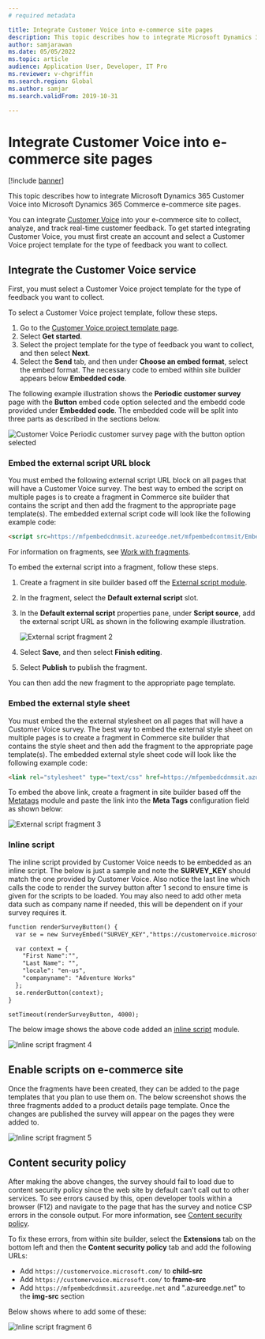```yaml
---
# required metadata

title: Integrate Customer Voice into e-commerce site pages
description: This topic describes how to integrate Microsoft Dynamics 365 Customer Voice into Microsoft Dynamics 365 Commerce e-commerce site pages.
author: samjarawan
ms.date: 05/05/2022
ms.topic: article
audience: Application User, Developer, IT Pro
ms.reviewer: v-chgriffin
ms.search.region: Global
ms.author: samjar
ms.search.validFrom: 2019-10-31

---
```

# Integrate Customer Voice into e-commerce site pages

[!include [banner](../includes/banner.md)]

This topic describes how to integrate Microsoft Dynamics 365 Customer Voice into Microsoft Dynamics 365 Commerce e-commerce site pages.

You can integrate [Customer Voice](https://dynamics.microsoft.com/customer-voice/overview/) into your e-commerce site to collect, analyze, and track real-time customer feedback. To get started integrating Customer Voice, you must first create an account and select a Customer Voice project template for the type of feedback you want to collect. 

## Integrate the Customer Voice service

First, you must select a Customer Voice project template for the type of feedback you want to collect.

To select a Customer Voice project template, follow these steps. 

1. Go to the [Customer Voice project template page](https://customervoice.microsoft.com/Pages/ProjectPage.aspx).
1. Select **Get started**.
1. Select the project template for the type of feedback you want to collect, and then select **Next**.
1. Select the **Send** tab, and then under **Choose an embed format**, select the embed format. The necessary code to embed within site builder appears below **Embedded code**. 

The following example illustration shows the **Periodic customer survey** page with the **Button** embed code option selected and the embedd code provided under **Embedded code**. The embedded code will be split into three parts as described in the sections below.

![Customer Voice Periodic customer survey page with the button option selected](media/customer-voice-integration-1.png)

### Embed the external script URL block

You must embed the following external script URL block on all pages that will have a Customer Voice survey. The best way to embed the script on multiple pages  is to create a fragment in Commerce site builder that contains the script and then add the fragment to the appropriate page template(s). The embedded external script code will look like the following example code:

```html
<script src=https://mfpembedcdnmsit.azureedge.net/mfpembedcontmsit/Embed.js type="text/javascript"></script>
```

For information on fragments, see [Work with fragments](work-with-fragments.md).

To embed the external script into a fragment, follow these steps.

1. Create a fragment in site builder based off the [External script module](script-module.md).
1. In the fragment, select the **Default external script** slot. 
1. In the **Default external script** properties pane, under **Script source**, add the external script URL as shown in the following example illustration.

    ![External script fragment 2](media/customer-voice-integration-2.png)

1. Select **Save**, and then select **Finish editing**.
1. Select **Publish** to publish the fragment.

You can then add the new fragment to the appropriate page template.

### Embed the external style sheet

You must embed the the external stylesheet on all pages that will have a Customer Voice survey. The best way to embed the external style sheet on multiple pages is to create a fragment in Commerce site builder that contains the style sheet and then add the fragment to the appropriate page template(s). The embedded external style sheet code will look like the following example code:

```html
<link rel="stylesheet" type="text/css" href=https://mfpembedcdnmsit.azureedge.net/mfpembedcontmsit/Embed.css />
```

To embed the above link, create a fragment in site builder based off the [Metatags](metatags-module.md) module and paste the link into the **Meta Tags** configuration field as shown below:

![External script fragment 3](media/customer-voice-integration-3.png)

### Inline script

The inline script provided by Customer Voice needs to be embedded as an inline script. The below is just a sample and note the **SURVEY_KEY** should match the one provided by Customer Voice.  Also notice the last line which calls the code to render the survey button after 1 second to ensure time is given for the scripts to be loaded.  You may also need to add other meta data such as company name if needed, this will be dependent on if your survey requires it.  

```html
function renderSurveyButton() {
  var se = new SurveyEmbed("SURVEY_KEY","https://customervoice.microsoft.com/","https://mfpembedcdnmsit.azureedge.net/mfpembedcontmsit/","true");

  var context = {
    "First Name":"",
    "Last Name": "",
    "locale": "en-us",
    "companyname": "Adventure Works"
  };
  se.renderButton(context);
}

setTimeout(renderSurveyButton, 4000);
```

The below image shows the above code added an [inline script](script-module.md) module.

![Inline script fragment 4](media/customer-voice-integration-4.png)

## Enable scripts on e-commerce site

Once the fragments have been created, they can be added to the page templates that you plan to use them on. The below screenshot shows the three fragments added to a product details page template.  Once the changes are published the survey will appear on the pages they were added to.

![Inline script fragment 5](media/customer-voice-integration-5.png)

## Content security policy

After making the above changes, the survey should fail to load due to content security policy since the web site by default can't call out to other services. To see errors caused by this, open developer tools within a browser (F12) and navigate to the page that has the survey and notice CSP errors in the console output.  For more information, see [Content security policy](manage-csp.md).

To fix these errors, from within site builder, select the **Extensions** tab on the bottom left and then the **Content security policy** tab and add the following URLs:

* Add `https://customervoice.microsoft.com/` to **child-src**
* Add `https://customervoice.microsoft.com/` to **frame-src**
* Add `https://mfpembedcdnmsit.azureedge.net` and ".azureedge.net" to the **img-src** section

Below shows where to add some of these:

![Inline script fragment 6](media/customer-voice-integration-6.png)
